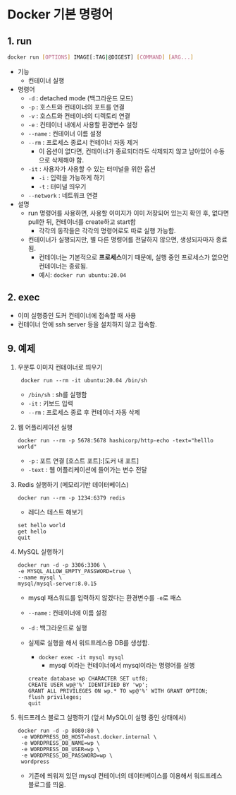 # Docker 기본 명령어

## 1. run

```bash
docker run [OPTIONS] IMAGE[:TAG|@DIGEST] [COMMAND] [ARG...]
```
- 기능
	- 컨테이너 실행
- 명령어
	- `-d` : detached mode (백그라운드 모드)
	- `-p` : 호스트와 컨테이너의 포트를 연결
	- `-v` : 호스트와 컨테이너의 디렉토리 연결
	- `-e` : 컨테이너 내에서 사용할 환경변수 설정
	- `--name` : 컨테이너 이름 설정
	- `--rm` : 프로세스 종료시 컨테이너 자동 제거
		- 이 옵션이 없다면, 컨테이너가 종료되더라도 삭제되지 않고 남아있어 수동으로 삭제해야 함.
	- `-it` : 사용자가 사용할 수 있는 터미널을 위한 옵션
		- `-i` : 입력을 가능하게 하기
		- `-t` : 터미널 띄우기
	- `--network` : 네트워크 연결
- 설명
	- run 명령어를 사용하면, 사용할 이미지가 이미 저장되어 있는지 확인 후, 없다면 pull한 뒤, 컨테이너를 create하고 start함 
		- 각각의 동작들은 각각의 명령어로도 따로 실행 가능함.
	- 컨테이너가 실행되지만, 별 다른 명령어를 전달하지 않으면, 생성되자마자 종료됨.
		- 컨테이너는 기본적으로 **프로세스**이기 때문에, 실행 중인 프로세스가 없으면 컨테이너는 종료됨.
		- 예시: `docker run ubuntu:20.04`


## 2. exec

- 이미 실행중인 도커 컨테이너에 접속할 때 사용
- 컨테이너 안에 ssh server 등을 설치하지 않고 접속함.



## 9. 예제

1. 우분투 이미지 컨테이너로 띄우기
	
	```
	 docker run --rm -it ubuntu:20.04 /bin/sh
	```
	- `/bin/sh` : sh를 실행함
	- `-it` : 키보드 입력
	- `--rm` : 프로세스 종료 후 컨테이너 자동 삭제

2. 웹 어플리케이션 실행
	
	```
	docker run --rm -p 5678:5678 hashicorp/http-echo -text="helllo world" 
	```
	- `-p` : 포트 연결 [호스트 포트]:[도커 내 포트]
	- `-text` : 웹 어플리케이션에 들어가는 변수 전달
	
3. Redis 실행하기 (메모리기반 데이터베이스)
	
	```
	docker run --rm -p 1234:6379 redis
	```	
	- 레디스 테스트 해보기

	```
	set hello world
	get hello
	quit
	```
4. MySQL 실행하기
	
	```
	docker run -d -p 3306:3306 \
	-e MYSQL_ALLOW_EMPTY_PASSWORD=true \
	--name mysql \
	mysql/mysql-server:8.0.15
	```	
	- mysql 패스워드를 입력하지 않겠다는 환경변수를 `-e`로 패스
	- `--name` : 컨테이너에 이름 설정
	- `-d` : 백그라운드로 실행

	- 실제로 실행을 해서 워드프레스용 DB를 생성함.
		- `docker exec -it mysql mysql`
			- mysql 이라는 컨테이너에서 mysql이라는 명령어를 실행
		```
		create database wp CHARACTER SET utf8;
		CREATE USER wp@'%' IDENTIFIED BY 'wp';
		GRANT ALL PRIVILEGES ON wp.* TO wp@'%' WITH GRANT OPTION;
		flush privileges;
		quit
		```
	
	
5. 워드프레스 블로그 실행하기 (앞서 MySQL이 실행 중인 상태에서)
	
	```
	docker run -d -p 8080:80 \
	 -e WORDPRESS_DB_HOST=host.docker.internal \
	 -e WORDPRESS_DB_NAME=wp \
	 -e WORDPRESS_DB_USER=wp \
	 -e WORDPRESS_DB_PASSWORD=wp \
	 wordpress
	 ```
	 - 기존에 띄워져 있던 mysql 컨테이너의 데이터베이스를 이용해서 워드프레스 블로그를 띄움.
	